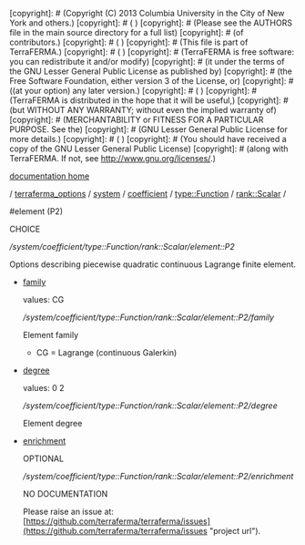 [copyright]: # (Copyright (C) 2013 Columbia University in the City of New York and others.)
[copyright]: # ( )
[copyright]: # (Please see the AUTHORS file in the main source directory for a full list)
[copyright]: # (of contributors.)
[copyright]: # ( )
[copyright]: # (This file is part of TerraFERMA.)
[copyright]: # ( )
[copyright]: # (TerraFERMA is free software: you can redistribute it and/or modify)
[copyright]: # (it under the terms of the GNU Lesser General Public License as published by)
[copyright]: # (the Free Software Foundation, either version 3 of the License, or)
[copyright]: # ((at your option) any later version.)
[copyright]: # ( )
[copyright]: # (TerraFERMA is distributed in the hope that it will be useful,)
[copyright]: # (but WITHOUT ANY WARRANTY; without even the implied warranty of)
[copyright]: # (MERCHANTABILITY or FITNESS FOR A PARTICULAR PURPOSE. See the)
[copyright]: # (GNU Lesser General Public License for more details.)
[copyright]: # ( )
[copyright]: # (You should have received a copy of the GNU Lesser General Public License)
[copyright]: # (along with TerraFERMA. If not, see <http://www.gnu.org/licenses/>.)

[documentation home](Documentation)

/ [terraferma_options](../../../../../terraferma_options) / [system](../../../../system) / [coefficient](../../../coefficient) / [type::Function](../../type__Function) / [rank::Scalar](../rank__Scalar) /

#element (P2)

CHOICE 

*/system/coefficient/type::Function/rank::Scalar/element::P2*

Options describing piecewise quadratic continuous Lagrange finite element.

* [family](element__P2/family "child")

    values: CG

    */system/coefficient/type::Function/rank::Scalar/element::P2/family*

    Element family
    
    - CG = Lagrange (continuous Galerkin)

* [degree](element__P2/degree "child")

    values: 0 2

    */system/coefficient/type::Function/rank::Scalar/element::P2/degree*

    Element degree

* [enrichment](element__P2/enrichment "child")

    OPTIONAL 

    */system/coefficient/type::Function/rank::Scalar/element::P2/enrichment*

    NO DOCUMENTATION

    Please raise an issue at: [https://github.com/terraferma/terraferma/issues](https://github.com/terraferma/terraferma/issues "project url").

[autogenerated]: # (This file was automatically generated from the schema file:/home/cwilson/repos/github/TerraFERMA/TerraFERMA/buckettools/schemas/element.rng.)

